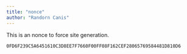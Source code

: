 ```yaml
---
title: "nonce"
author: "Randorn Canis"
---
```


This is an nonce to force site generation.

```
0FD6F239C5A6451610C3D8EE7F7660F00FF08F162CEF28065769584481D810D6
```
